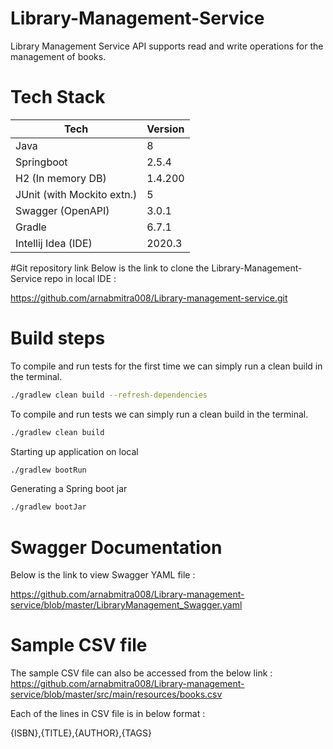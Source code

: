 # Library-Management-Service
Library Management Service API supports read and write operations for the management of books.

# Tech Stack
| Tech | Version |
|------|---------|
| Java | 8|
| Springboot | 2.5.4 |
| H2 (In memory DB)|1.4.200 |
| JUnit (with Mockito extn.) | 5|
| Swagger (OpenAPI) | 3.0.1 |
| Gradle | 6.7.1 |
| Intellij Idea (IDE) | 2020.3 |

#Git repository link
Below is the link to clone the Library-Management-Service repo in local IDE :

https://github.com/arnabmitra008/Library-management-service.git

# Build steps
To compile and run tests for the first time we can simply run a clean build in the terminal.
```sh
./gradlew clean build --refresh-dependencies
```

To compile and run tests we can simply run a clean build in the terminal.
```sh
./gradlew clean build
```

Starting up application on local
```sh
./gradlew bootRun
```

Generating a Spring boot jar
```sh
./gradlew bootJar
```
  
# Swagger Documentation
Below is the link to view Swagger YAML file : 

https://github.com/arnabmitra008/Library-management-service/blob/master/LibraryManagement_Swagger.yaml


# Sample CSV file

The sample CSV file can also be accessed from the below link :
https://github.com/arnabmitra008/Library-management-service/blob/master/src/main/resources/books.csv

Each of the lines in CSV file is in below format :

{ISBN},{TITLE},{AUTHOR},{TAGS}
 

